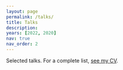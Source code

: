 ```yaml
---
layout: page
permalink: /talks/
title: Talks
description:
years: [2022, 2020]
nav: true
nav_order: 2
---
```

<!-- _pages/talks.md -->

Selected talks.
For a complete list, [see my CV](/assets/pdf/cv.pdf).
<div class="publications">
<!--  -->
<!-- {%- for y in page.years %} -->
<!--   <h2 class="year">{{y}}</h2> -->
<!--   {% bibliography -f talks -q @*[talkyear={{y}}]* %} -->
<!-- {% endfor %} -->

</div>
